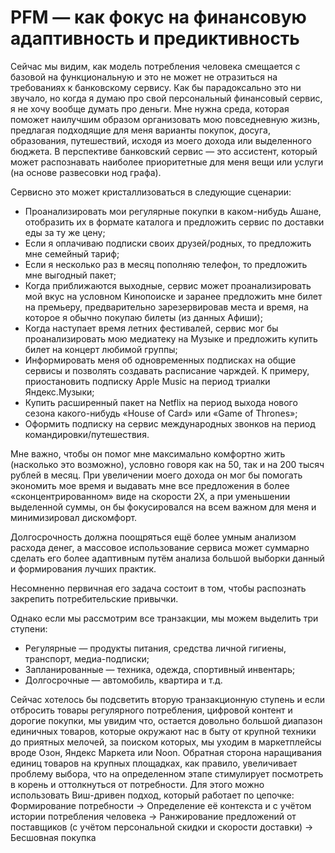 # PFM — как фокус на финансовую адаптивность и предиктивность

Сейчас мы видим, как модель потребления человека смещается с базовой на функциональную и это не может не отразиться на требованиях к банковскому сервису. Как бы парадоксально это ни звучало, но когда я думаю про свой персональный финансовый сервис, я не хочу вообще думать про деньги. Мне нужна среда, которая поможет наилучшим образом организовать мою повседневную жизнь, предлагая подходящие для меня варианты покупок, досуга, образования, путешествий, исходя из моего дохода или выделенного бюджета. В перспективе банковский сервис — это ассистент, который может распознавать наиболее приоритетные для меня вещи или услуги (на основе развесовки нод графа).

Сервисно это может кристаллизоваться в следующие сценарии:

- Проанализировать мои регулярные покупки в каком-нибудь Ашане, отобразить их в формате каталога и предложить сервис по доставки еды за ту же цену;
- Если я оплачиваю подписки своих друзей/родных, то предложить мне семейный тариф;
- Если я несколько раз в месяц пополняю телефон, то предложить мне выгодный пакет;
- Когда приближаются выходные, сервис может проанализировать мой вкус на условном Кинопоиске и заранее предложить мне билет на премьеру, предварительно зарезервировав места и время, на которое я обычно покупаю билеты (из данных Афиши);
- Когда наступает время летних фестивалей, сервис мог бы проанализировать мою медиатеку на Музыке и предложить купить билет на концерт любимой группы;
- Информировать меня об одновременных подписках на общие сервисы и позволять создавать расписание чарждей. К примеру, приостановить подписку Apple Music на период триалки Яндекс.Музыки;
- Купить расширенный пакет на Netflix на период выхода нового сезона какого-нибудь «House of Card» или «Game of Thrones»;
- Оформить подписку на сервис международных звонков на период командировки/путешествия.

Мне важно, чтобы он помог мне максимально комфортно жить (насколько это возможно), условно говоря как на 50, так и на 200 тысяч рублей в месяц. При увеличении моего дохода он мог бы помогать экономить мое время и выдавать мне все предложения в более «сконцентрированном» виде на скорости 2X, а при уменьшении выделенной суммы, он бы фокусировался на всем важном для меня и минимизировал дискомфорт.

Долгосрочность должна поощряться ещё более умным анализом расхода денег, а массовое использование сервиса может суммарно сделать его более адаптивным путём анализа большой выборки данный и формирования лучших практик.

Несомненно первичная его задача состоит в том, чтобы распознать закрепить потребительские привычки.

Однако если мы рассмотрим все транзакции, мы можем выделить три ступени:

- Регулярные — продукты питания, средства личной гигиены, транспорт, медиа-подписки;
- Запланированные — техника, одежда, спортивный инвентарь;
- Долгосрочные — автомобиль, квартира и т.д.

Сейчас хотелось бы подсветить вторую транзакционную ступень и если отбросить товары регулярного потребления, цифровой контент и дорогие покупки, мы увидим что, остается довольно большой диапазон единичных товаров, которые окружают нас в быту от крупной техники до приятных мелочей, за поиском которых, мы уходим в маркетплейсы вроде Озон, Яндекс Маркета или Noon. Обратная сторона наращивания единиц товаров на крупных площадках, как правило, увеличивает проблему выбора, что на определенном этапе стимулирует посмотреть в корень и оттолкнуться от потребности. Для этого можно использовать Виш-дривен подход, который работает по цепочке: Формирование потребности → Определение её контекста и с учётом истории потребления человека → Ранжирование предложений от поставщиков (с учётом персональной скидки и скорости доставки) → Бесшовная покупка